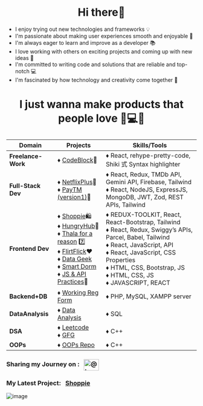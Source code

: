 <h1 align="center">Hi there👋</h1>


- I enjoy trying out new technologies and frameworks 💡
- I'm passionate about making user experiences smooth and enjoyable 🌟
- I'm always eager to learn and improve as a developer 📚
- I love working with others on exciting projects and coming up with new ideas 🚀
- I'm committed to writing code and solutions that are reliable and top-notch 💻
- I'm fascinated by how technology and creativity come together 🎨

# <p align="center">I just wanna make products that people love 💖💻✨ </p>

| Domain                                        | Projects                                                                                               | Skills/Tools |
|--------------------------                     |-------------------------------------------------------                                                 | ---------------
| **Freelance-Work**                            |    ♦ [CodeBlock](https://github.com/aniketsinha2002/codeblock)📱                                       |  ♦ React, rehype-pretty-code, Shiki 式 Syntax highlighter
| **Full-Stack Dev**                            |    ♦ [NetflixPlus](https://github.com/aniketsinha2002/NetflixGPT)🍿   <br> ♦ [PayTM (version1)](https://github.com/aniketsinha2002/100xDevs/tree/main/paytm)💸                          |  ♦ React, Redux, TMDb API, Gemini API, Firebase, Tailwind  <br> ♦ React, NodeJS, ExpressJS, MongoDB, JWT, Zod, REST APIs, Tailwind 
| **Frontend Dev**                              | ♦ [Shoppie](https://github.com/aniketsinha2002/Shoppie)🛍️ <br> ♦ [HungryHub](https://github.com/aniketsinha2002/HungryHub)🍔 <br> ♦ [Thala for a reason](https://github.com/aniketsinha2002/Thala-For-A-Reason) 7️⃣  <br> ♦ [FlirtFlick](https://github.com/aniketsinha2002/FlirtFlick)❤️ <br> ♦ [Data Geek](https://github.com/aniketsinha2002/DataGeek)   <br> ♦ [Smart Dorm](https://github.com/aniketsinha2002/smartdorm.github.io) <br> ♦ [JS & API Practices](https://github.com/aniketsinha2002/Javascript-and-API-practices)🐛 | ♦ REDUX-TOOLKIT, React, React-Bootstrap, Tailwind <br> ♦ React, Redux, Swiggy’s APIs, Parcel, Babel, Tailwind <br> ♦ React, JavaScript, API <br> ♦ React, JavaScript, CSS Properties <br> ♦ HTML, CSS, Bootstrap, JS <br> ♦ HTML, CSS, JS <br> ♦ JAVASCRIPT, REACT 
| **Backend+DB**                            | ♦ [Working Reg Form](https://github.com/aniketsinha2002/Working-Registration-Form)  | ♦ PHP, MySQL, XAMPP server
| **DataAnalysis**                                  | ♦ [Data Analysis](https://github.com/aniketsinha2002/SQL_Data_Analysis_CENSUS2011)    | ♦ SQL 
| **DSA**                                 | ♦ [Leetcode](https://github.com/aniketsinha2002/Leetcode-Sol)  <br> ♦ [GFG](https://github.com/aniketsinha2002/GFG-Sol)                                    | ♦ C++
| **OOPs**                                | ♦ [OOPs Repo](https://github.com/aniketsinha2002/OOPs)                | ♦ C++


<h3 align="left">
Sharing my Journey on :
&nbsp;&nbsp;<a href="https://twitter.com/Aniket_16May" target="blank"><img align="center" src="https://raw.githubusercontent.com/rahuldkjain/github-profile-readme-generator/master/src/images/icons/Social/twitter.svg" alt="@truptimane9" height="30" width="40" /></a>

<h3 align="left">
    My Latest Project:
    &nbsp;&nbsp;<a href="https://github.com/aniketsinha2002/Shoppie">Shoppie</a>
</h3>


![image](https://github.com/user-attachments/assets/22569efb-d7f2-459a-a1a2-fc4a7d1868cf)








